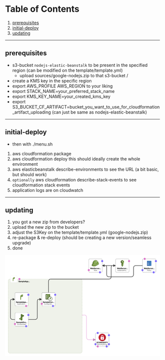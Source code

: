 # Table of Contents
1. [prerequisites](#prerequisites)
2. [initial-deploy](#initial-deploy)
3. [updating](#updating)

***

## prerequisites

- s3-bucket `nodejs-elastic-beanstalk` to be present in the specified region (can be modified on the template/template.yml)
  - upload sources/google-nodejs.zip to that s3-bucket /
- create a KMS key in the specific region
- export AWS_PROFILE AWS_REGION to your liking
- export STACK_NAME=your_preferred_stack_name
- export KMS_KEY_NAME=your_created_kms_key
- export S3_BUCKET_CF_ARTIFACT=bucket_you_want_to_use_for_cloudformation_artifact_uploading (can just be same as nodejs-elastic-beanstalk)


***

## initial-deploy

- then with ./menu.sh

1) aws cloudformation package
2) aws cloudformation deploy
  this should ideally create the whole environment
3) aws elasticbeanstalk describe-environments to see the URL (a bit basic, but should work)
4) `optionally` aws cloudformation describe-stack-events to see cloudformation stack events
5) application logs are on cloudwatch

***

## updating

1) you got a new zip from developers?
2) upload the new zip to the bucket
3) adjust the S3Key on the template/template.yml (google-nodejs.zip)
4) re-package & re-deploy (should be creating a new version/seamless upgrade)
5) done

![](./images/cloudformation-diagram.png)

